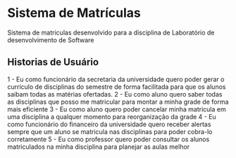 # Sistema de Matrículas

Sistema de matriculas desenvolvido para a disciplina de Laboratório de desenvolvimento de Software


## Historias de Usuário

1 - Eu como funcionário da secretaria da universidade quero poder gerar o currículo de disciplinas do semestre de forma facilitada para que os alunos saibam todas as matérias ofertadas.
2 - Eu como aluno quero saber todas as disciplinas que posso me matricular para montar a minha grade de forma mais eficiente 
3 - Eu como aluno quero poder cancelar minha matricula em uma disciplina a qualquer momento para reorganização da grade
4 - Eu como funcionário do financeiro da universidade quero receber alertas sempre que um aluno se matricula nas disciplinas para poder cobra-lo corretamente
5 - Eu como professor quero poder consultar os alunos matriculados na minha disciplina para planejar as aulas melhor

 
